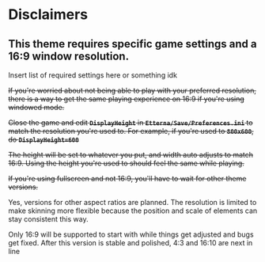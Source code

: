# Disclaimers

## **This theme requires specific game settings and a 16:9 window resolution.**

Insert list of required settings here or something idk

~~If you're worried about not being able to play with your preferred resolution, there is a way to get the same playing experience on 16:9 if you're using windowed mode.~~

~~Close the game and edit **`DisplayHeight`** in **`Etterna/Save/Preferences.ini`** to match the resolution you're used to. For example, if you're used to **`800x600`**, do **`DisplayHeight=600`**~~

~~The height will be set to whatever you put, and width auto adjusts to match 16:9. Using the height you're used to should feel the same while playing.~~

~~If you're using fullscreen and not 16:9, you'll have to wait for other theme versions.~~





Yes, versions for other aspect ratios are planned. The resolution is limited to make skinning more flexible because the position and scale of elements can stay consistent this way.

Only 16:9 will be supported to start with while things get adjusted and bugs get fixed. After this version is stable and polished, 4:3 and 16:10 are next in line
